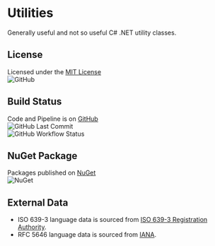 # Utilities

Generally useful and not so useful C# .NET utility classes.

## License

Licensed under the [MIT License](./LICENSE)  
![GitHub](https://img.shields.io/github/license/ptr727/Utilities)

## Build Status

Code and Pipeline is on [GitHub](https://github.com/ptr727/Utilities)  
![GitHub Last Commit](https://img.shields.io/github/last-commit/ptr727/Utilities?logo=github)  
![GitHub Workflow Status](https://img.shields.io/github/actions/workflow/status/ptr727/Utilities/BuildPublishPipeline.yml?logo=github)

## NuGet Package

Packages published on [NuGet](https://www.nuget.org/packages/InsaneGenius.Utilities/)  
![NuGet](https://img.shields.io/nuget/v/InsaneGenius.Utilities?logo=nuget)

## External Data

- ISO 639-3 language data is sourced from [ISO 639-3 Registration Authority](https://iso639-3.sil.org/sites/iso639-3/files/downloads/iso-639-3.tab).
- RFC 5646 language data is sourced from [IANA](https://www.iana.org/assignments/language-subtag-registry/language-subtag-registry).

